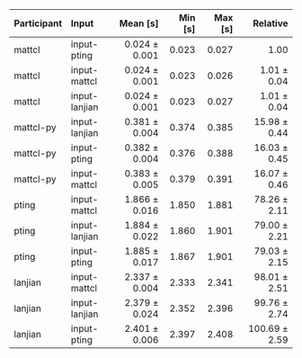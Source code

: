 | Participant | Input | Mean [s] | Min [s] | Max [s] | Relative |
|:---|:---|---:|---:|---:|---:|
| mattcl | input-pting | 0.024 ± 0.001 | 0.023 | 0.027 | 1.00 |
| mattcl | input-mattcl | 0.024 ± 0.001 | 0.023 | 0.026 | 1.01 ± 0.04 |
| mattcl | input-lanjian | 0.024 ± 0.001 | 0.023 | 0.027 | 1.01 ± 0.04 |
| mattcl-py | input-lanjian | 0.381 ± 0.004 | 0.374 | 0.385 | 15.98 ± 0.44 |
| mattcl-py | input-pting | 0.382 ± 0.004 | 0.376 | 0.388 | 16.03 ± 0.45 |
| mattcl-py | input-mattcl | 0.383 ± 0.005 | 0.379 | 0.391 | 16.07 ± 0.46 |
| pting | input-mattcl | 1.866 ± 0.016 | 1.850 | 1.881 | 78.26 ± 2.11 |
| pting | input-lanjian | 1.884 ± 0.022 | 1.860 | 1.901 | 79.00 ± 2.21 |
| pting | input-pting | 1.885 ± 0.017 | 1.867 | 1.901 | 79.03 ± 2.15 |
| lanjian | input-mattcl | 2.337 ± 0.004 | 2.333 | 2.341 | 98.01 ± 2.51 |
| lanjian | input-lanjian | 2.379 ± 0.024 | 2.352 | 2.396 | 99.76 ± 2.74 |
| lanjian | input-pting | 2.401 ± 0.006 | 2.397 | 2.408 | 100.69 ± 2.59 |
